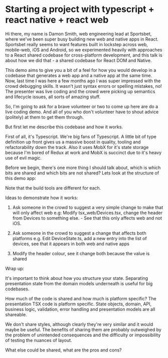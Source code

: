 # Starting a project with typescript + react native + react web

Hi there, my name is Damon Smith, web engineering lead at Sportsbet, where we've been super busy building new web and native apps in React. Sportsbet really seems to want features built in lockstep across web, mobile-web, iOS and Android, so we experimented heavily with approaches to a React shared codebase for cross-platform development, and this talk is about how we did that - a shared codebase for React DOM and Native.

This demo aims to give you a bit of a feel for how you would develop in a codebase that generates a web app and a native app at the same time. Now, last time I was here a few months ago I was super impressed with the crowd debugging skills. It wasn't just syntax errors or spelling mistakes, no! The presenter was live coding and the crowd were picking up semantics and lifecycle issues, all sorts of amazing stuff.

So, I'm going to ask for a brave volunteer or two to come up here are do a live coding demo. And all of you who don't volunteer have to shout advice (politely) at them to get them through.

But first let me describe this codebase and how it works.

First of all, it's Typescript. We're big fans of Typescript. A little bit of type definition up front gives us a massive boost in quality, tooling and refactorability down the track. Also it uses MobX for it's state storage because I'm bored of Redux at work and MobX is succinct due to it's heavy use of evil magic.

Before we begin, there's one more thing I should talk about, which is which bits are shared and which bits are not shared? Lets look at the structure of this demo app:

<show app structure image>

Note that the build tools are different for each.

Ideas to demonstrate how it works:

1. Ask someone in the crowd to suggest a very simple change to make that will only affect web
e.g: Modify tsx_web/Devices.tsx, change the header from Devices to something else. - See that this only affects web and not iOS.

2. Ask someone in the crowd to suggest a change that affects both platforms
e.g. Edit DeviceState.ts, add a new entry into the list of devices, see that it appears in both web and native apps

3. Modify the header colour, see it change both because the value is shared


Wrap up:

It's important to think about how you structure your state. Separating presentation state from the domain models underneath is useful for big codebases.

How much of the code is shared and how much is platform specific? 
The presentation TSX code is platform specific. State objects, domain, API, business logic, validation, error handling and presentation models are all shareable.

We don't share styles, although clearly they're very similar and it would maybe be useful. The benefits of sharing them are probably outweighed by the problem of unintended consequences and the difficulty or impossibility of testing the nuances of layout.

What else could be shared, what are the pros and cons?

